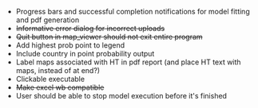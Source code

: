 - Progress bars and successful completion notifications for model fitting and pdf generation
- ~~Informative error dialog for incorrect uploads~~
- ~~Quit button in map_viewer should not exit entire program~~
- Add highest prob point to legend
- Include country in point probability output
- Label maps associated with HT in pdf report (and place HT text with maps, instead of at end?)
- Clickable executable
- ~~Make excel wb compatible~~
- User should be able to stop model execution before it's finished